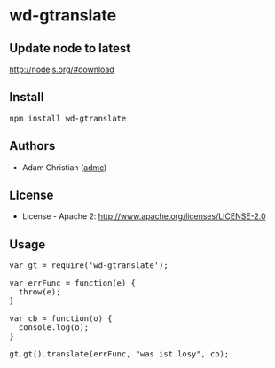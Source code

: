 # wd-gtranslate 

## Update node to latest

http://nodejs.org/#download

## Install

<pre>
npm install wd-gtranslate
</pre>

## Authors

  - Adam Christian ([admc](http://github.com/admc))
  
## License

  * License - Apache 2: http://www.apache.org/licenses/LICENSE-2.0

## Usage

<pre>
var gt = require('wd-gtranslate');

var errFunc = function(e) {
  throw(e);
}

var cb = function(o) {
  console.log(o);
}

gt.gt().translate(errFunc, "was ist losy", cb);
</pre>



